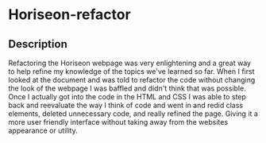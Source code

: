 # Horiseon-refactor

## Description

Refactoring the Horiseon webpage was very enlightening and a great way to help refine my knowledge of the topics we've learned so far. When I first looked at the document and was told to refactor the code without changing the look of the webpage I was baffled and didn't think that was possible. Once I actually got into the code  in the HTML and CSS I was able to step back and reevaluate the way I think of code and went in and redid class elements, deleted unnecessary code, and really refined the page. Giving it a more user friendly interface without taking away from the websites appearance or utility.
